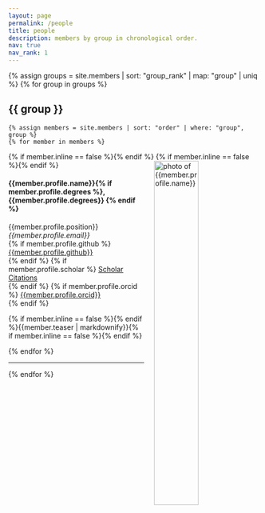 ```yaml
---
layout: page
permalink: /people
title: people
description: members by group in chronological order.
nav: true
nav_rank: 1
---
```


{% assign groups = site.members | sort: "group_rank" | map: "group" | uniq %}
{% for group in groups %}

## {{ group }}

    {% assign members = site.members | sort: "order" | where: "group", group %}
    {% for member in members %}

<p>
<div id="{{member.profile.name}}" class="row" style="padding-top: 60px; margin-top: -60px;">
    <div class="col-sm-8">
       {% if member.inline == false %}<a href="{{member.url}}" style="text-decoration: none; color: inherit;">{% endif %} <img style="float: right; width: 42%; padding-left: 20px;" src="{{ member.profile.image | prepend: '/assets/img/' | prepend: site.baseurl | prepend: site.url }}" alt="photo of {{member.profile.name}}"> {% if member.inline == false %}</a>{% endif %}
        <h4>{{member.profile.name}}{% if member.profile.degrees %}, {{member.profile.degrees}} {% endif %}</h4> 
        {{member.profile.position}} <br>
        <i class="fa fa-envelope"></i> <em>{{member.profile.email}}</em> <br>
        {% if member.profile.github %}
          <i class="fab fa-github"></i> <a href= "https://github.com/{{member.profile.github}}" target="_blank"> {{member.profile.github}} </a> <br>
        {% endif %}
        {% if member.profile.scholar %}
          <i class="ai ai-google-scholar"></i> <a href= "http://scholar.google.com/citations?user={{member.profile.scholar}}" target="_blank"> Scholar Citations </a> <br>
        {% endif %}
        {% if member.profile.orcid %}
          <i class="ai ai-orcid"></i> <a href="http://{{member.profile.orcid}}" target="_blank"> {{member.profile.orcid}}</a> <br>
        {% endif %}
        <p class="text-justify">{% if member.inline == false %}<a href="{{member.url}}" style="text-decoration: none; color: inherit;">{% endif %}{{member.teaser | markdownify}}{% if member.inline == false %}</a>{% endif %}</p>
    </div>
</div>
</p>
    {% endfor %}
<hr>
{% endfor %}
